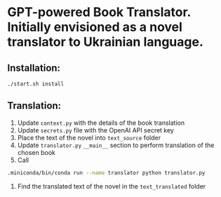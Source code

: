 # GPT-powered Book Translator. Initially envisioned as a novel translator to Ukrainian language.

## Installation:

```bash
./start.sh install
```


## Translation:

1. Update `context.py` with the details of the book translation
1. Update `secrets.py` file with the OpenAI API secret key
1. Place the text of the novel into `text_source` folder
1. Update `translator.py` `__main__` section to perform translation of the chosen book
1. Call 

```bash
.miniconda/bin/conda run --name translator python translator.py 
```
1. Find the translated text of the novel in the `text_translated` folder
